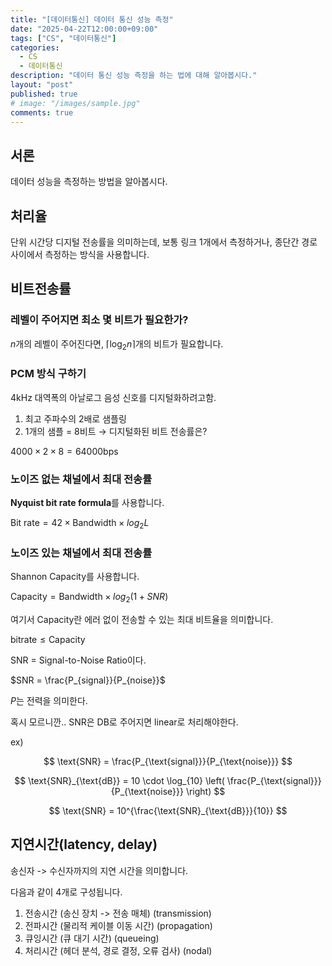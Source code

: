 ```yaml
---
title: "[데이터통신] 데이터 통신 성능 측정"
date: "2025-04-22T12:00:00+09:00"
tags: ["CS", "데이터통신"]
categories: 
  - CS
  - 데이터통신
description: "데이터 통신 성능 측정을 하는 법에 대해 알아봅시다."
layout: "post"
published: true
# image: "/images/sample.jpg"
comments: true
---
```


## 서론
데이터 성능을 측정하는 방법을 알아봅시다.

## 처리율
단위 시간당 디지털 전송률을 의미하는데, 보통 링크 1개에서 측정하거나, 종단간 경로 사이에서 측정하는 방식을 사용합니다.

## 비트전송률
### 레벨이 주어지면 최소 몇 비트가 필요한가?
$n$개의 레벨이 주어진다면, $\left\lceil \log_2 n \right\rceil$개의 비트가 필요합니다.

### PCM 방식 구하기
4kHz 대역폭의 아날로그 음성 신호를 디지털화하려고함.

1. 최고 주파수의 2배로 샘플링
2. 1개의 샘플 = 8비트 → 디지털화된 비트 전송률은?

$4000 \times 2 \times 8 = 64000\text{bps}$

### 노이즈 없는 채널에서 최대 전송률
**Nyquist bit rate formula**를 사용합니다.

$\text{Bit rate} = 42 \times \text{Bandwidth} \times log_2{L}$
### 노이즈 있는 채널에서 최대 전송률
Shannon Capacity를 사용합니다.

$\text{Capacity} = \text{Bandwidth} \times log_2(1+ SNR)$

여기서 $\text{Capacity}$란 에러 없이 전송할 수 있는 최대 비트율을 의미합니다.

$\text{bitrate} \leq \text{Capacity}$

SNR = Signal-to-Noise Ratio이다.

$SNR = \frac{P_{signal}}{P_{noise}}$

$P$는 전력을 의미한다.

혹시 모르니깐.. SNR은 DB로 주어지면 linear로 처리해야한다.

ex)

$$
\text{SNR} = \frac{P_{\text{signal}}}{P_{\text{noise}}}
$$

$$
\text{SNR}_{\text{dB}} = 10 \cdot \log_{10} \left( \frac{P_{\text{signal}}}{P_{\text{noise}}} \right)
$$

$$
\text{SNR} = 10^{\frac{\text{SNR}_{\text{dB}}}{10}}
$$

## 지연시간(latency, delay)
송신자 -> 수신자까지의 지연 시간을 의미합니다.

다음과 같이 4개로 구성됩니다.

1. 전송시간 (송신 장치 -> 전송 매체) (transmission)
2. 전파시간 (물리적 케이블 이동 시간) (propagation)
3. 큐잉시간 (큐 대기 시간) (queueing)
4. 처리시간 (헤더 분석, 경로 결정, 오류 검사) (nodal)
